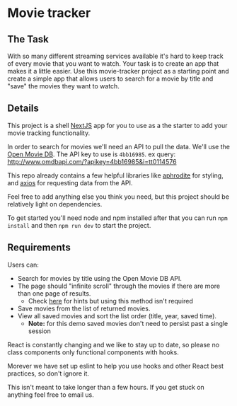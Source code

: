 # Movie tracker

## The Task

With so many different streaming services available it's hard to keep track of every movie that you want to watch. Your task is to create an app that makes it a little easier. Use this movie-tracker project as a starting point and create a simple app that allows users to search for a movie by title and "save" the movies they want to watch.

## Details

This project is a shell [NextJS](https://nextjs.org/) app for you to use as a the starter to add your movie tracking functionality.

In order to search for movies we'll need an API to pull the data. We'll use the [Open Movie DB](http://www.omdbapi.com/). The API key to use is `4bb16985`. ex query: http://www.omdbapi.com/?apikey=4bb16985&i=tt0114576

This repo already contains a few helpful libraries like [aphrodite](https://github.com/Khan/aphrodite) for styling, and [axios](https://github.com/axios/axios) for requesting data from the API.

Feel free to add anything else you think you need, but this project should be relatively light on dependencies.

To get started you'll need node and npm installed after that you can run `npm install` and then `npm run dev` to start the project.

## Requirements

Users can:
* Search for movies by title using the Open Movie DB API.
* The page should "infinite scroll" through the movies if there are more than one page of results.
  * Check [here](https://github.com/thebuilder/react-intersection-observer) for hints but using this method isn't required
* Save movies from the list of returned movies.
* View all saved movies and sort the list order (title, year, saved time).
	* **Note:** for this demo saved movies don't need to persist past a single session

React is constantly changing and we like to stay up to date, so please no class components only functional components with hooks.

Morever we have set up eslint to help you use hooks and other React best practices, so don't ignore it.

This isn't meant to take longer than a few hours. If you get stuck on anything feel free to email us.
